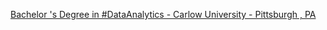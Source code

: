 [Bachelor 's Degree in #DataAnalytics - Carlow University - Pittsburgh , PA](https://qi.tc/qi/118852)